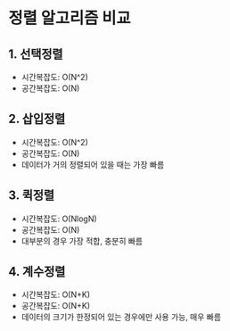 # 정렬 알고리즘 비교

## 1. 선택정렬

- 시간복잡도: O(N^2)
- 공간복잡도: O(N)

## 2. 삽입정렬

- 시간복잡도: O(N^2)
- 공간복잡도: O(N)
- 데이터가 거의 정렬되어 있을 때는 가장 빠름

## 3. 퀵정렬

- 시간복잡도: O(NlogN)
- 공간복잡도: O(N)
- 대부분의 경우 가장 적합, 충분히 빠름

## 4. 계수정렬

- 시간복잡도: O(N+K)
- 공간복잡도: O(N+K)
- 데이터의 크기가 한정되어 있는 경우에만 사용 가능, 매우 빠름